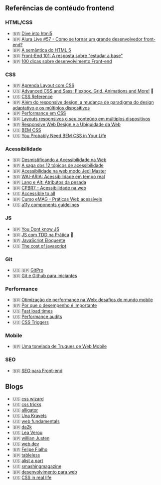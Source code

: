 ## Referências de contéudo frontend

### HTML/CSS

- 🇧🇷 [Dive into html5](https://diveintohtml5.com.br/)
- 🇧🇷 [Alura Live #57 - Como se tornar um grande desenvolvedor front-end?](https://www.youtube.com/watch?v=sNoXv-hpAkw)
- 🇧🇷 [A semântica do HTML 5](https://www.eventials.com/locaweb/diego-eis-a-semantica-do-html-5/)
- 🇧🇷 [Front-End 101: A resposta sobre "estudar a base"](https://www.youtube.com/watch?v=Lw9Uu_35lco&amp;feature=youtu.be)
- 🇧🇷 [100 dicas sobre desenvolvimento Front-end](https://medium.com/@felipefialho/100-dicas-sobre-desenvolvimento-front-end-2079dcc752a7)

### CSS
- 🇧🇷 [Aprenda Layout com CSS](http://pt-br.learnlayout.com/)
- 🇺🇸 [Advanced CSS and Sass: Flexbox, Grid, Animations and More!](https://www.udemy.com/course/advanced-css-and-sass/) 💸
- 🇺🇸 [CSS Reference](https://cssreference.io/)
- 🇧🇷 [Além do responsive design: a mudança de paradigma do design adaptativo e os múltiplos dispositivos](https://www.youtube.com/watch?v=bJdFqCnxmVY)
- 🇧🇷 [Performance em CSS](https://www.youtube.com/watch?v=m1iV2C44Duc)
- 🇧🇷 [Layouts responsivos o seu conteúdo em múltiplos dispositivos](https://www.youtube.com/watch?v=ty7zj37gaBI)
- 🇧🇷 [Responsive Web Design e a Ubiquidade da Web ](https://www.youtube.com/watch?v=9PQgEl8dOAY)
- 🇺🇸 [BEM CSS](http://getbem.com/introduction/)
- 🇺🇸 [You Probably Need BEM CSS in Your Life](https://www.youtube.com/watch?v=er1JEDuPbZQ)

### Acessibilidade
- 🇧🇷 [Desmistificando a Acessibilidade na Web](https://www.youtube.com/watch?v=hna7hbg98z4)
- 🇧🇷 [A saga dos 12 tópicos de acessibilidade](https://www.youtube.com/watch?v=RFg6XP6oluE)
- 🇧🇷 [Acessibilidade na web modo Jedi Master](https://www.youtube.com/watch?v=MMLQioPwbik)
- 🇧🇷 [WAI-ARIA: Acessibilidade em tempo real](https://www.youtube.com/watch?v=l_NBdzqYm44)
- 🇧🇷 [Lang e Alt: Atributos da pesada](https://www.youtube.com/watch?v=5FJJuEVt5sA)
- 🇧🇷 [CPBR7 - Acessibilidade na web](https://www.youtube.com/watch?v=j8MZ0JAXDn4) 
- 🇺🇸 [Accessible to all](https://web.dev/accessible/) 
- 🇧🇷 [Curso eMAG - Práticas Web acessíveis](http://emag.governoeletronico.gov.br/cursoconteudista/desenvolvimento-web/recomendacoes-de-acessibilidade-wcag2.html)
- 🇺🇸 [a11y components guidelines](https://a11y-guidelines.orange.com/web_EN/exemples.html)

### JS
- 🇧🇷 [You Dont know JS](https://github.com/cezaraugusto/You-Dont-Know-JS)
- 🇧🇷 [JS com TDD na Prática](https://www.udemy.com/course/js-com-tdd-na-pratica/) 💸
- 🇧🇷 [JavaScript Eloquente](https://github.com/braziljs/eloquente-javascript)
- 🇺🇸 [The cost of javascript](https://medium.com/@addyosmani/the-cost-of-javascript-in-2018-7d8950fbb5d4)

### Git
- 🇺🇸 🇧🇷 [GitPro](https://git-scm.com/book/pt-br/v2)
- 🇧🇷 [Git e Github para iniciantes](https://www.udemy.com/course/git-e-github-para-iniciantes/)

### Performance

- 🇧🇷 [Otimização de performance na Web: desafios do mundo mobile](https://www.infoq.com/br/presentations/otimizacao-performance-web/)
- 🇧🇷 [Por que o desempenho é importante](https://developers.google.com/web/fundamentals/performance/why-performance-matters)
- 🇺🇸 [Fast load times](https://web.dev/fast/) 
- 🇺🇸 [Performance audits](https://web.dev/lighthouse-performance/)
- 🇺🇸 [CSS Triggers](https://csstriggers.com/)

### Mobile

- 🇧🇷 [Uma tonelada de Truques de Web Mobile](https://www.youtube.com/watch?v=aH9eVa2cTcM)

### SEO

- 🇧🇷 [SEO para Front-end](https://www.youtube.com/watch?v=gauN7UL2d2Y)

## Blogs
- 🇺🇸 [css wizard](https://csswizardry.com/archive/)
- 🇺🇸 [css tricks](https://css-tricks.com/)
- 🇺🇸 [alligator](https://alligator.io)
- 🇺🇸 [Una Kravets](https://una.im/)
- 🇺🇸 [web fundamentals](https://developers.google.com/web/fundamentals)
- 🇧🇷 [da2k](https://blog.da2k.com.br/)
- 🇺🇸 [Lea Verou](https://lea.verou.me)
- 🇧🇷 [willian Justen](https://willianjusten.com.br/)
- 🇺🇸 [web dev](https://web.dev)
- 🇧🇷 [Felipe Fialho](https://www.felipefialho.com/blog/)
- 🇧🇷 [tableless](https://tableless.com.br/)
- 🇺🇸 [alist a part](https://alistapart.com/)
- 🇺🇸 [smashingmagazine](https://www.smashingmagazine.com/)
- 🇧🇷 [desenvolvimento para web](https://desenvolvimentoparaweb.com/)
- 🇺🇸 [CSS in real life](https://css-irl.info/)
